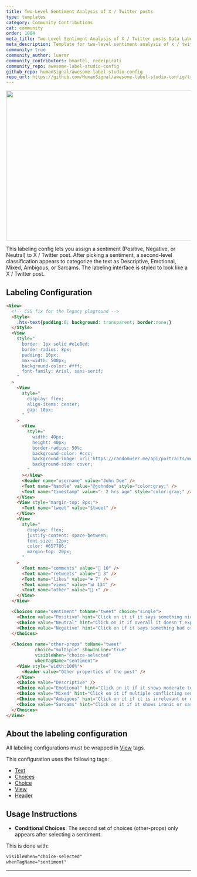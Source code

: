 ```yaml
---
title: Two-Level Sentiment Analysis of X / Twitter posts
type: templates
category: Community Contributions
cat: community
order: 1004
meta_title: Two-Level Sentiment Analysis of X / Twitter posts Data Labeling Template
meta_description: Template for two-level sentiment analysis of x / twitter posts with Label Studio
community: true
community_author: luarmr
community_contributors: bmartel, redeipirati
community_repo: awesome-label-studio-config
github_repo: humanSignal/awesome-label-studio-config
repo_url: https://github.com/HumanSignal/awesome-label-studio-config/tree/main/label-configs/two-level-sentiment-analysis-of-x-twitter-posts
---
```



<img src="/images/templates/two-level-sentiment-analysis-of-x-twitter-posts.gif" alt="" class="gif-border" width="552px" height="408px" />

This labeling config lets you assign a sentiment (Positive, Negative, or Neutral) to X / Twitter post. After picking a sentiment, a second-level classification appears to categorize the text as Descriptive, Emotional, Mixed, Ambigous, or Sarcams. The labeling interface is styled to look like a X / Twitter post.

## Labeling Configuration

```html
<View>
  <!-- CSS fix for the legacy plaground -->
  <Style>
    .htx-text{padding:0; background: transparent; border:none;}
  </Style>
  <View 
    style="
      border: 1px solid #e1e8ed;
      border-radius: 8px;
      padding: 10px;
      max-width: 500px;
      background-color: #fff;
      font-family: Arial, sans-serif;
    "
  >
    <View 
      style="
        display: flex;
        align-items: center;
        gap: 10px;
      "
    >
      <View 
        style="
          width: 40px;
          height: 40px;
          border-radius: 50%;
          background-color: #ccc;
          background-image: url('https://randomuser.me/api/portraits/men/3.jpg');
          background-size: cover;
        "
      ></View>
      <Header name="username" value="John Doe" />
      <Text name="handle" value="@johndoe" style="color:gray;" />
      <Text name="timestamp" value="· 2 hrs ago" style="color:gray;" />
    </View>
    <View style="margin-top: 8px;">
      <Text name="tweet" value="$tweet" />
    </View>
    <View 
      style="
        display: flex;
        justify-content: space-between;
        font-size: 12px;
        color: #657786;
        margin-top: 20px;
      "
    >
      <Text name="comments" value="💬 10" />
      <Text name="retweets" value="🔁 3" />
      <Text name="likes" value="❤️ 7" />
      <Text name="views" value="📊 134" />
      <Text name="other" value="🔖 ⬆" />
    </View>
  </View>

  <Choices name="sentiment" toName="tweet" choice="single">
    <Choice value="Positive" hint="Click on it if it says something nice or good" />
    <Choice value="Neutral" hint="Click on it if overall it doesn't express any sentiment" />
    <Choice value="Negative" hint="Click on if it says something bad or unpleasant" />
  </Choices>
  
  <Choices name="other-props" toName="tweet"
           choice="multiple" showInLine="true"
           visibleWhen="choice-selected"
           whenTagName="sentiment">
    <View style="width:100%">
      <Header value="Other properties of the post" />
    </View>
    <Choice value="Descriptive" />
    <Choice value="Emotional" hint="Click on it if it shows moderate to strong sentiment" />
    <Choice value="Mixed" hint="Click on it if multiple conflicting sentiments are present"/>
    <Choice value="Ambigous" hint="Click on it if it is irrelevant or unclear"/>
    <Choice value="Sarcams" hint="Click on it if it shows ironic or sarcastic content"/>
  </Choices>
</View>
```

## About the labeling configuration

All labeling configurations must be wrapped in [View](/tags/view.html) tags.

This configuration uses the following tags:

- [Text](/tags/text.html)
- [Choices](/tags/choices.html)
- [Choice](/tags/choice.html)
- [View](/tags/view.html)
- [Header](/tags/header.html)

## Usage Instructions

- **Conditional Choices**: The second set of choices (other-props) only appears after selecting a sentiment.

This is done with:

```xml
visibleWhen="choice-selected"
whenTagName="sentiment"
```

---


